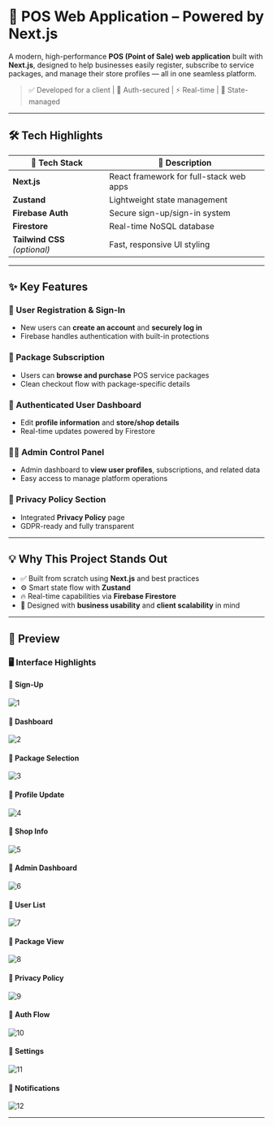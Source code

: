 # 🌟 POS Web Application – Powered by Next.js

A modern, high-performance **POS (Point of Sale) web application** built with **Next.js**, designed to help businesses easily register, subscribe to service packages, and manage their store profiles — all in one seamless platform.

> ✅ Developed for a client | 🔐 Auth-secured | ⚡ Real-time | 🧠 State-managed

---

## 🛠 Tech Highlights

| 🔧 Tech Stack        | 💬 Description                          |
|----------------------|-----------------------------------------|
| **Next.js**          | React framework for full-stack web apps |
| **Zustand**          | Lightweight state management            |
| **Firebase Auth**    | Secure sign-up/sign-in system           |
| **Firestore**        | Real-time NoSQL database                |
| **Tailwind CSS** *(optional)* | Fast, responsive UI styling       |

---

## ✨ Key Features

### 👥 User Registration & Sign-In
- New users can **create an account** and **securely log in**
- Firebase handles authentication with built-in protections

### 🧾 Package Subscription
- Users can **browse and purchase** POS service packages
- Clean checkout flow with package-specific details

### 🛒 Authenticated User Dashboard
- Edit **profile information** and **store/shop details**
- Real-time updates powered by Firestore

### 🧑‍💼 Admin Control Panel
- Admin dashboard to **view user profiles**, subscriptions, and related data
- Easy access to manage platform operations

### 📜 Privacy Policy Section
- Integrated **Privacy Policy** page
- GDPR-ready and fully transparent

---

## 💡 Why This Project Stands Out

- ✅ Built from scratch using **Next.js** and best practices
- ⚙️ Smart state flow with **Zustand**
- 🔥 Real-time capabilities via **Firebase Firestore**
- 🎯 Designed with **business usability** and **client scalability** in mind

---

## 📸 Preview

### 🖥️ Interface Highlights

#### 🔹 Sign-Up  
![1](screenshots/1.png)

#### 🔹 Dashboard  
![2](screenshots/2.png)

#### 🔹 Package Selection  
![3](screenshots/3.png)

#### 🔹 Profile Update  
![4](screenshots/4.png)

#### 🔹 Shop Info  
![5](screenshots/5.png)

#### 🔹 Admin Dashboard  
![6](screenshots/6.png)

#### 🔹 User List  
![7](screenshots/7.png)

#### 🔹 Package View  
![8](screenshots/8.png)

#### 🔹 Privacy Policy  
![9](screenshots/9.png)

#### 🔹 Auth Flow  
![10](screenshots/10.png)

#### 🔹 Settings  
![11](screenshots/11.png)

#### 🔹 Notifications  
![12](screenshots/12.png)

---

